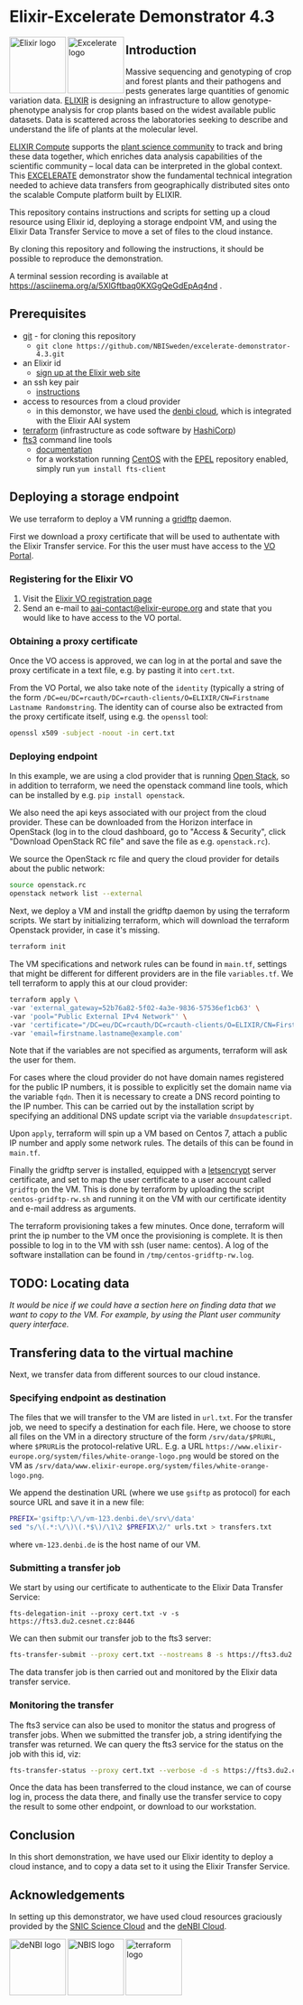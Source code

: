 # Elixir-Excelerate Demonstrator 4.3


<img align="left" height="100" alt="Elixir logo" src="https://nbis.se/assets/img/logos/elixir.png">


<img align="left" height="100" alt="Excelerate logo" src="https://nbis.se/assets/img/logos/excelerate-logo.png">  



## Introduction 

Massive sequencing and genotyping of crop and forest plants and their pathogens
and pests generates large quantities of genomic variation data.
[ELIXIR](https://www.elixir-europe.org/) is designing an infrastructure to
allow genotype-phenotype analysis for crop plants based on the widest available
public datasets. Data is scattered across the laboratories seeking to describe
and understand the life of plants at the molecular level. 

[ELIXIR Compute](https://www.elixir-europe.org/platforms/compute) supports the
[plant science
community](https://www.elixir-europe.org/use-cases/plant-sciences) to track and
bring these data together, which enriches data analysis capabilities of the
scientific community – local data can be interpreted in the global context.
This
[EXCELERATE](https://www.elixir-europe.org/about-us/how-funded/eu-projects/excelerate)
demonstrator show the fundamental technical integration needed to achieve data
transfers from geographically distributed sites onto the scalable Compute
platform built by ELIXIR.

This repository contains instructions and scripts for setting up a cloud
resource using Elixir id, deploying a storage endpoint VM, and using the Elixir
Data Transfer Service to move a set of files to the cloud instance.

By cloning this repository and following the instructions, it should be
possible to reproduce the demonstration.

A terminal session recording is available at https://asciinema.org/a/5XlGftbaq0KXGgQeGdEpAq4nd .

## Prerequisites

* [git](https://git-scm.com/) - for cloning this repository
  * `git clone https://github.com/NBISweden/excelerate-demonstrator-4.3.git`
* an Elixir id
  * [sign up at the Elixir web site](https://www.elixir-europe.org/intranet)
* an ssh key pair
  * [instructions](https://help.github.com/articles/generating-a-new-ssh-key-and-adding-it-to-the-ssh-agent/)
* access to resources from a cloud provider
  * in this demonstor, we have used the [denbi cloud](https://www.denbi.de/cloud), which is integrated with the Elixir AAI system
* [terraform](https://www.terraform.io/) (infrastructure as code software by [HashiCorp](https://www.hashicorp.com/))
* [fts3](https://fts.web.cern.ch/) command line tools
  * [documentation](https://fts3-docs.web.cern.ch/fts3-docs/)
  * for a workstation running [CentOS](https://centos.org/) with the [EPEL](https://fedoraproject.org/wiki/EPEL) repository enabled, simply run `yum install fts-client`

## Deploying a storage endpoint

We use terraform to deploy a VM running a
[gridftp](http://gridcf.org/gct-docs/gridftp/index.html) daemon.

First we download a proxy certificate that will be used to authentate with the
Elixir Transfer service. For this the user must have access to the [VO
Portal](https://elixir-cilogon-mp.grid.cesnet.cz/vo-portal/).

### Registering for the Elixir VO

1. Visit the [Elixir VO registration page](https://perun.cesnet.cz/elixir/registrar/?vo=vo.elixir-europe.org)
2. Send an e-mail to
   [aai-contact@elixir-europe.org](mailto:aai-contact@elixir-europe.org) and
   state that you would like to have access to the VO portal.

### Obtaining a proxy certificate 

Once the VO access is approved, we can log in at the portal and save the proxy
certificate in a text file, e.g. by pasting it into `cert.txt`.

From the VO Portal, we also take note of the `identity` (typically a string of
the form `/DC=eu/DC=rcauth/DC=rcauth-clients/O=ELIXIR/CN=Firstname Lastname
Randomstring`. The identity can of course also be extracted from the proxy
certificate itself, using e.g. the `openssl` tool:
```sh
openssl x509 -subject -noout -in cert.txt
```

### Deploying endpoint

In this example, we are using a clod provider that is running [Open
Stack](https://www.openstack.org/), so in addition to terraform, we need the
openstack command line tools, which can be
installed by e.g. `pip install openstack`.

We also need the api keys associated with our project from the cloud provider.
These can be downloaded from the Horizon interface in OpenStack (log in to the
cloud dashboard, go to "Access & Security", click "Download OpenStack RC file"
and save the file as e.g. `openstack.rc`).

We source the OpenStack rc file and query the cloud provider for details about the public network:
```sh
source openstack.rc
openstack network list --external
```

Next, we deploy a VM and install the gridftp daemon by using the terraform
scripts. We start by initializing terraform, which will download the terraform
Openstack provider, in case it's missing. 
```sh
terraform init
```

The VM specifications and network rules can be found in `main.tf`, settings that
might be different for different providers are in the file `variables.tf`. We
tell terraform to apply this at our cloud provider:
```sh
terraform apply \
-var 'external_gateway=52b76a82-5f02-4a3e-9836-57536ef1cb63' \
-var 'pool="Public External IPv4 Network"' \
-var 'certificate="/DC=eu/DC=rcauth/DC=rcauth-clients/O=ELIXIR/CN=Firstname Lastname abc123"' \
-var 'email=firstname.lastname@example.com'
```
Note that if the variables are not specified as arguments, terraform will ask the user for them.


For cases where the cloud provider do not have domain names registered for the
public IP numbers, it is possible to explicitly set the domain name via the
variable `fqdn`. Then it is necessary to create a DNS record pointing to the IP
number.  This can be carried out by the installation script by specifying an
additional DNS update script via the variable `dnsupdatescript`.


Upon `apply`, terraform will spin up a VM based on Centos 7, attach a public IP number
and apply some network rules. The details of this can be found in `main.tf`.

Finally the gridftp server is installed, equipped with a
[letsencrypt](https://letsencrypt.org/) server certificate, and set to map the
user certificate to a user account called `gridftp` on the VM. This is done by
terraform by uploading the script `centos-gridftp-rw.sh` and running it on the
VM with our certificate identity and e-mail address as arguments.

The terraform provisioning takes a few minutes. Once done, terraform will print
the ip number to the VM once the provisioning is complete. It is then possible
to log in to the VM with ssh (user name: centos). A log of the software
installation can be found in `/tmp/centos-gridftp-rw.log`.

## TODO: Locating data

_It would be nice if we could have a section here on finding data that we want
to copy to the VM. For example, by using the Plant user community query interface._


## Transfering data to the virtual machine

Next, we transfer data from different sources to our cloud instance.

### Specifying endpoint as destination

The files that we will transfer to the VM are listed in `url.txt`. For the
transfer job, we need to specify a destination for each file. Here, we choose
to store all files on the VM in a directory structure of the form `/srv/data/$PRURL`, where
`$PRURL`is the protocol-relative URL. E.g. a URL
`https://www.elixir-europe.org/system/files/white-orange-logo.png` would be
stored on the VM as
`/srv/data/www.elixir-europe.org/system/files/white-orange-logo.png`.

We append the destination URL (where we use `gsiftp` as protocol) for each
source URL and save it in a new file:
```sh
PREFIX='gsiftp:\/\/vm-123.denbi.de\/srv\/data'
sed "s/\(.*:\/\)\(.*$\)/\1\2 $PREFIX\2/" urls.txt > transfers.txt
```
where `vm-123.denbi.de` is the host name of our VM.

### Submitting a transfer job

We start by using our certificate to authenticate to the Elixir Data Transfer Service:

```
fts-delegation-init --proxy cert.txt -v -s https://fts3.du2.cesnet.cz:8446
```

We can then submit our transfer job to the fts3 server:
```sh
fts-transfer-submit --proxy cert.txt --nostreams 8 -s https://fts3.du2.cesnet.cz:8446 -f transfers.txt
```
The data transfer job is then carried out and monitored by the Elixir data transfer service.

### Monitoring the transfer

The fts3 service can also be used to monitor the status and progress of
transfer jobs. When we submitted the transfer job, a string identifying the
transfer was returned. We can query the fts3 service for the status on the job
with this id, viz:
```sh
fts-transfer-status --proxy cert.txt --verbose -d -s https://fts3.du2.cesnet.cz:8446 -l bc6b2602-2e83-11e8-a97e-525400cb6b4b
```

Once the data has been transferred to the cloud instance, we can of course log
in, process the data there, and finally use the transfer service to copy the
result to some other endpoint, or download to our workstation.

## Conclusion

In this short demonstration, we have used our Elixir identity to deploy a cloud
instance, and to copy a data set to it using the Elixir Transfer Service.

## Acknowledgements

In setting up this demonstrator, we have used cloud resources graciously
provided by the [SNIC Science Cloud](https://cloud.snic.se/) and the [deNBI
Cloud](https://www.denbi.de/cloud).

<a href="http://www.denbi.de/"><img align="left" height="100" alt="deNBI logo" src="https://www.denbi.de/templates/de.nbi2/img/deNBI_logo.jpg"></a>
<a href="https://nbis.se"><img align="left" height="100" alt="NBIS logo" src="https://nbis.se/assets/img/logos/nbislogo-green-txt.svg"></a>
<a href="https://www.terraform.io/"><img align="left" height="100" alt="terraform logo" src="https://www.terraform.io/assets/images/logo-hashicorp-3f10732f.svg"></a>


